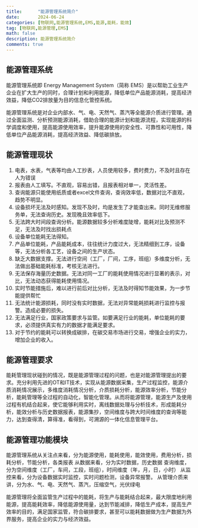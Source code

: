 ```yaml
---
title:      "能源管理系统简介"
date:       2024-06-24
categories: [物联网,能源管理系统,EMS,能源,能耗，能效]
tag: [物联网,能源管理,EMS]
math: false
description: 能源管理系统简介
comments: true
---
```


## 能源管理系统

能源管理系统即 Energy Management System（简称 EMS）是以帮助工业生产企业在扩大生产的同时，合理计划和利用能源，降低单位产品能源消耗，提高经济效益，降低CO2排放量为目的信息化管控系统。

能源管理系统是对企业内部水、气、电、天然气、蒸汽等全能源介质进行管理。通过全面监测、分析预测能源消耗，借助合理的能源计划和能源流程，实现能源的科学调度和使用，提高能源使用效率，提升能源使用的安全性、可靠性和可用性，降低单位产品能源消耗，提高经济效益、降低碳排放。

## 能源管理现状
1. 电表，水表，气表等均由人工抄表，人员使用较多，费时费力，不及时且存在人为错误
2. 报表由人工填写。不直观，容易出错，且报表相对单一，灵活性差。
3. 查询能源只能使用纸质或者excel文件查询，查询效率低，数据对比不直观，趋势不明显。
4. 设备损坏无法及时感知。发现不及时，均是发生了才能查出来。同时无维修服务单，无法查询历史。发现晚且效率低下。
5. 无法跨大时间段查询分析。能源数据较多分析难度陡增，能耗对比及预测不足，无法及时找出损耗点
6. 设备单位能耗无法得知。
7. 产品单位能耗，产品能耗成本，往往统计力度过大，无法精细到工序，设备等，无法分析各工艺，设备之间的生产状态。
8. 缺乏大数据支撑。无法进行空间（工厂，厂间，工序，班组）多维度分析，无法做出基础能耗标准，考核无法进行。
9. 无法保存海量历史数据。无法对同一工厂的能耗使用情况进行显著的表示，对比，无法动态获得能耗使用情况。
10. 实时节能措施后，难以进行前后对比分析，无法及时得知节能效果，为一步节能提供帮忙
11. 无法统计能源损耗，同时没有实时数据，无法对异常能耗损耗进行监控与报警。造成必要的损失。
12. 无法满足行业，国家政策要求与监管。如要满足行业的能耗，单位能耗的要求，必须提供真实有力的数据才能满足要求。
13. 对于节约的能耗可以转换成碳排，在碳交易市场进行交易，增强企业的实力，增加企业的收入。
## 能源管理要求
能耗管理现状碰到的情况，既是能源管理过程的问题，也是对能源管理提出的要求。充分利用先进的OT和IT技术，实现从能源数据采集，生产过程监控，能源介质消耗情况展示，多维度消耗情况分析，介质损耗分析，能源效率分析，节能分析，能耗管理等全过程的自动化，智能化管理。从而将能源管理，能源生产及使用过程有机结合起来，使它能够利用实时，离线数据处理与分析技术，形成能耗分析，能效分析与历史数据报表，能源集抄，空间维度与跨大时间维度的查询等能力，达到查得清，算得准，看得到，可溯源的一体化信息管理平台。
## 能源管理功能模块
能源管理系统从关注点来看，分为能源使用，能耗使用，能效使用，费用分析，损耗分析，节能分析，各类报表
从数据来看，分为实时数据，历史数据
查询维度，分为空间维度（工厂，车间，工段，班组），时间维度（年，月，日，小时）
从监控来看，分为设备数据实时监控，实时问题检测，设备异常报警。
从管理介质来讲，分为水、气、电、天然气、蒸汽，压缩空气，光伏绿电

能源管理将全面监管生产过程中的能耗，将生产与能耗结合起来，最大限度地利用能源，提高能耗效率，降低能源使用量，达到节能减排，降低生产成本，提高生产效率的目的，满足国家监管，符合碳排要求，甚至可以能耗数据做为生产数据为外界服务，提高企业的实力与经济效益。
